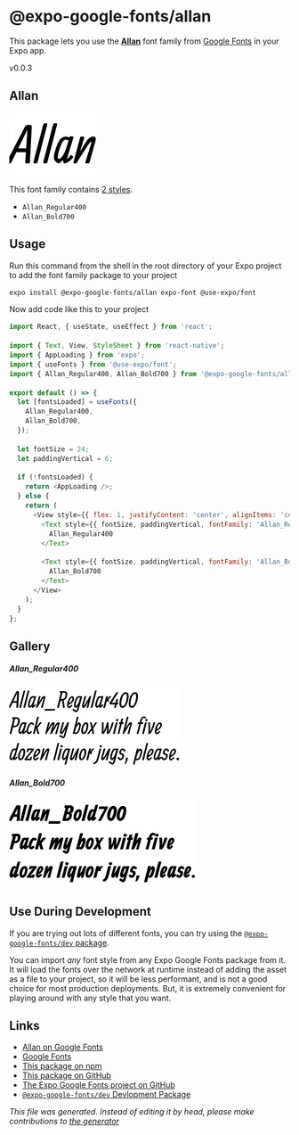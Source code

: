 # @expo-google-fonts/allan

This package lets you use the [**Allan**](https://fonts.google.com/specimen/Allan) font family from [Google Fonts](https://fonts.google.com/) in your Expo app.

v0.0.3

## Allan

![Allan](./font-family.png)

This font family contains [2 styles](#gallery).

- `Allan_Regular400`
- `Allan_Bold700`

## Usage

Run this command from the shell in the root directory of your Expo project to add the font family package to your project
```sh
expo install @expo-google-fonts/allan expo-font @use-expo/font
```

Now add code like this to your project
```js
import React, { useState, useEffect } from 'react';

import { Text, View, StyleSheet } from 'react-native';
import { AppLoading } from 'expo';
import { useFonts } from '@use-expo/font';
import { Allan_Regular400, Allan_Bold700 } from '@expo-google-fonts/allan';

export default () => {
  let [fontsLoaded] = useFonts({
    Allan_Regular400,
    Allan_Bold700,
  });

  let fontSize = 24;
  let paddingVertical = 6;

  if (!fontsLoaded) {
    return <AppLoading />;
  } else {
    return (
      <View style={{ flex: 1, justifyContent: 'center', alignItems: 'center' }}>
        <Text style={{ fontSize, paddingVertical, fontFamily: 'Allan_Regular400' }}>
          Allan_Regular400
        </Text>

        <Text style={{ fontSize, paddingVertical, fontFamily: 'Allan_Bold700' }}>
          Allan_Bold700
        </Text>
      </View>
    );
  }
};

```

## Gallery

##### Allan_Regular400
![Allan_Regular400](./83a268d06857cada4246725e7cc04eb4d7b87d19e6d4f44e745d33be739852fb.ttf.png)

##### Allan_Bold700
![Allan_Bold700](./b309341937b6f2a1893638c71f9877c70c658e6461e5b18011f9ab7f2782adc9.ttf.png)


## Use During Development

If you are trying out lots of different fonts, you can try using the [`@expo-google-fonts/dev` package](https://www.npmjs.com/package/@expo-google-fonts/dev).

You can import *any* font style from any Expo Google Fonts package from it. It will load the fonts
over the network at runtime instead of adding the asset as a file to your project, so it will be 
less performant, and is not a good choice for most production deployments. But, it is extremely convenient
for playing around with any style that you want.

## Links

- [Allan on Google Fonts](https://fonts.google.com/specimen/Allan)
- [Google Fonts](https://fonts.google.com/)
- [This package on npm](https://www.npmjs.com/package/@expo-google-fonts/allan)
- [This package on GitHub](https://github.com/expo/google-fonts/tree/master/font-packages/allan)
- [The Expo Google Fonts project on GitHub](https://github.com/expo/google-fonts)
- [`@expo-google-fonts/dev` Devlopment Package](https://github.com/expo/google-fonts/tree/master/font-packages/dev)


*This file was generated. Instead of editing it by head, please make contributions to [the generator](https://github.com/expo/google-fonts/tree/master/packages/generator)*
